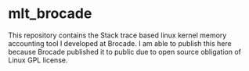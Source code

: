mlt_brocade
===========

This repository contains the Stack trace based linux kernel memory accounting tool I developed at Brocade. I am able to publish this here because Brocade published it to public due to open source obligation of Linux GPL license.
